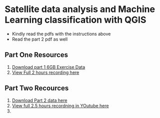 # Satellite data analysis and Machine Learning classification with QGIS

  * Kindly read the pdfs with the instructions above
  * Read the part 2 pdf as well

## Part One Resources
1. [Download part 1 6GB Exercise Data](https://drive.google.com/file/d/1rJi6A9BEISzplYTT5E7RkpPqZm8QzOlP/view?usp=sharing)<br >
2. [View Full 2 hours recording here](https://www.youtube.com/watch?v=DLeG0Z3al9I)<br >

## Part Two Recources
1. [Download Part 2 data here](https://drive.google.com/drive/u/1/folders/1YzkNLuwH6qXw6a9KAhEJPx9xD0fFL5Mk)<br >
2. [View full 2.5 hours recordning in YOutube here](https://www.youtube.com/watch?v=8b5fPxN6qQ4)<br >
3. 
